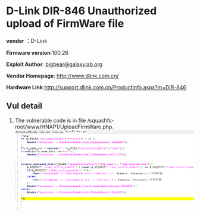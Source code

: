 # D-Link DIR-846 Unauthorized upload of FirmWare file #

**vender** ：D-Link

**Firmware version**:100.26

**Exploit Author**: bigbear@galaxylab.org

**Vendor Homepage**: http://www.dlink.com.cn/

**Hardware Link**:http://support.dlink.com.cn/ProductInfo.aspx?m=DIR-846

## Vul detail ##

1. The vulnerable code is in file /squashfs-root/www/HNAP1/UploadFirmWare.php.
![](dlink8.png)

